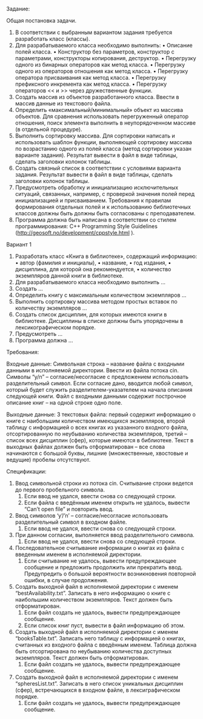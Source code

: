 Задание: 

Общая постановка задачи. 

1.	В соответствии с выбранным вариантом задания требуется разработать класс (классы). 
2.	Для разрабатываемого класса необходимо выполнить:
  •	Описание полей класса. 
  •	Конструктор без параметров, конструктор с параметрами, конструкторы копирования, деструктор.
  •	Перегрузку одного из бинарных операторов как метод класса. 
  •	Перегрузку одного из операторов отношения как метод класса.
  •	Перегрузку оператора присваивания как метод класса.
  •	Перегрузку префиксного инкремента как метод класса.
  •	Перегрузку операторов  << и   >>  через дружественные функции.
3.	Создать массив из объектов разработанного класса. Ввести в массив данные из текстового файла.
4.	Определить «максимальный/минимальный» объект из массива объектов. Для сравнения использовать перегруженный оператор отношения, поиск элемента выполнить в неупорядоченном массиве (в отдельной процедуре).
5.	Выполнить сортировку массива. Для сортировки написать и использовать шаблон функции, выполняющей сортировку массива по возрастанию одного из полей класса (метод сортировки указан варианте задания). Результат вывести в файл в виде таблицы, сделать заголовки колонок таблицы.
6.	Создать связный список в соответствии с условиями варианта задания. Результат вывести в файл в виде таблицы, сделать заголовки колонок таблицы.
7.	Предусмотреть обработку и инициализацию исключительных ситуаций, связанных, например, с проверкой значения полей перед инициализацией и присваиванием. Требования к правилам формирования отдельных полей и к использованию библиотечных классов должны быть должны быть согласованы с преподавателем.
8.	Программа должна быть написана в соответствии со стилем программирования: C++ Programming Style Guidelines (http://geosoft.no/development/cppstyle.html ).

Вариант 1

1.	Разработать класс «Книга в библиотеке», содержащий информацию:
  •	автор (фамилия и инициалы), 
  •	название, 
  •	год издания, 
  •	дисциплина, для которой она рекомендуется,
  •	количество экземпляров данной книги в библиотеке.
2.	Для разрабатываемого класса необходимо выполнить …
3.	Создать … 
4.	Определить книгу с максимальным количеством экземпляров ...
5.	Выполнить сортировку массива методом простых вставок по количеству экземпляров …
6.	Создать список дисциплин, для которых имеются книги в библиотеке. Дисциплины в списке должны быть упорядочены в лексикографическом порядке. 
7.	Предусмотреть ...  
8.	Программа должна … 

Требования:

Входные данные: Символьная строка – название файла с входными данными в исполняемой директории. Ввести из файла потока cin. Символы “y/n” – согласие/несогласие с предложением использовать разделительный символ. Если согласие дано, вводится любой символ, который будет служить разделителем-указателем на начала описания следующей книги. Файл с входными данными содержит построчное описание книг – на одной строке одно поле. 

Выходные данные: 3 текстовых файла: первый содержит информацию о книге с наибольшим количеством имеющихся экземпляров, второй таблицу с информацией о всех книгах из указанного входного файла, отсортированную по неубыванию количества экземпляров, третий – список всех дисциплин (сфер), которые имеются в библиотеке. Текст в выходных файлах должен быть отформатирован – все слова начинаются с большой буквы, лишние (множественные, хвостовые и ведущие) пробелы отсутствуют.

Спецификации:

1)	Ввод символьной строки из потока cin. Считывание строки ведется до первого пробельного символа.
    1.	Если ввод не удался, ввести снова со следующей строки.
    2.	Если файла с введённым именем открыть не удалось, вывести “Can’t open file” и повторить ввод.
2)	Ввод символов ‘y’/’n’ – согласие/несогласие использовать разделительный символ в входном файле. 
    1.	Если ввод не удался, ввести снова со следующей строки.
3)	При данном согласии, выполняется ввод разделительного символа. 
    1.	Если ввод не удался, ввести снова со следующей строки.
4)	Последовательное считывание информации о книгах из файла с введенным именем в исполняемой директории.
    1.	Если считывание не удалось, вывести предупреждающее сообщение и предложить продолжить или прекратить ввод. Предупредить о большой вероятности возникновения повторной ошибки, в случае продолжения.
5)	Создать выходной файл в исполняемой директории с именем “bestAvailability.txt”. Записать в него информацию о книге с наибольшим количеством экземпляров. Текст должен быть отформатирован.
    1.	Если файл создать не удалось, вывести предупреждающее сообщение.
    2.	Если список книг пуст, вывести в файл информацию об этом.
6)	Создать выходной файл в исполняемой директории с именем “booksTable.txt”. Записать  него таблицу с информацией о книгах, считанных из входного файла с введённым именем. Таблица должна быть отсортирована по неубыванию количества доступных экземпляров. Текст должен быть отформатирован.
    1.	Если файл создать не удалось, вывести предупреждающее сообщение.
7)	Создать выходной файл в исполняемой директории с именем “spheresList.txt”. Записать в него список уникальных дисциплин (сфер), встречающихся в входном файле, в лексиграфическом порядке.
    1.	Если файл создать не удалось, вывести предупреждающее сообщение.
